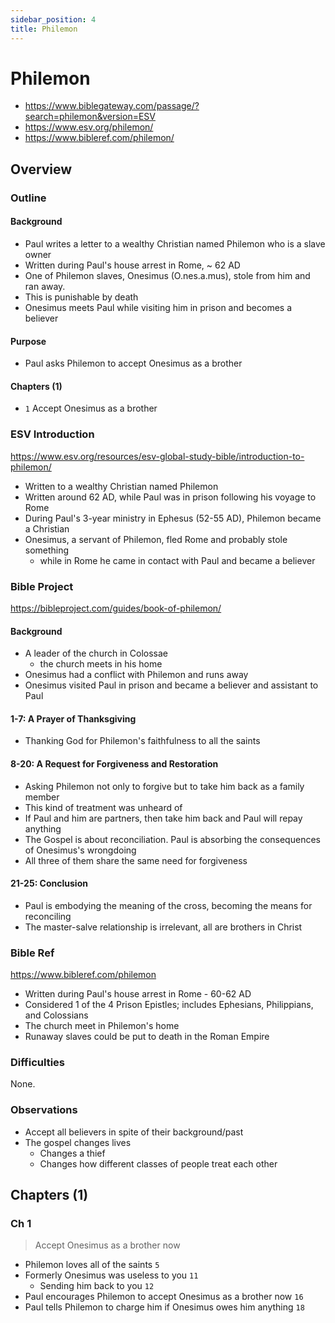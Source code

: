 ```yaml
---
sidebar_position: 4
title: Philemon
---
```


# Philemon
- https://www.biblegateway.com/passage/?search=philemon&version=ESV
- https://www.esv.org/philemon/
- https://www.bibleref.com/philemon/

## Overview
### Outline

#### Background

- Paul writes a letter to a wealthy Christian named Philemon who is a slave owner
- Written during Paul's house arrest in Rome, ~ 62 AD
- One of Philemon slaves, Onesimus (O.nes.a.mus), stole from him and ran away.
- This is punishable by death
- Onesimus meets Paul while visiting him in prison and becomes a believer

#### Purpose

- Paul asks Philemon to accept Onesimus as a brother

#### Chapters (1)
- `1` Accept Onesimus as a brother

### ESV Introduction
https://www.esv.org/resources/esv-global-study-bible/introduction-to-philemon/

- Written to a wealthy Christian named Philemon
- Written around 62 AD, while Paul was in prison following his voyage to Rome
- During Paul's 3-year ministry in Ephesus (52-55 AD), Philemon became a Christian
- Onesimus, a servant of Philemon, fled Rome and probably stole something
  - while in Rome he came in contact with Paul and became a believer

### Bible Project
https://bibleproject.com/guides/book-of-philemon/

#### Background
- A leader of the church in Colossae
  - the church meets in his home
- Onesimus had a conflict with Philemon and runs away
- Onesimus visited Paul in prison and became a believer and assistant to Paul

#### 1-7: A Prayer of Thanksgiving
- Thanking God for Philemon's faithfulness to all the saints

#### 8-20: A Request for Forgiveness and Restoration
- Asking Philemon not only to forgive but to take him back as a family member
- This kind of treatment was unheard of
- If Paul and him are partners, then take him back and Paul will repay anything
- The Gospel is about reconciliation. Paul is absorbing the consequences of Onesimus's wrongdoing
- All three of them share the same need for forgiveness

#### 21-25: Conclusion
- Paul is embodying the meaning of the cross, becoming the means for reconciling
- The master-salve relationship is irrelevant, all are brothers in Christ

### Bible Ref
https://www.bibleref.com/philemon

- Written during Paul's house arrest in Rome - 60-62 AD
- Considered 1 of the 4 Prison Epistles; includes Ephesians, Philippians, and Colossians
- The church meet in Philemon's home
- Runaway slaves could be put to death in the Roman Empire

### Difficulties
None.

### Observations

- Accept all believers in spite of their background/past
- The gospel changes lives
    - Changes a thief
    - Changes how different classes of people treat each other


## Chapters (1)


### Ch 1

> Accept Onesimus as a brother now

- Philemon loves all of the saints `5`
- Formerly Onesimus was useless to you `11`
  - Sending him back to you `12`
- Paul encourages Philemon to accept Onesimus as a brother now `16`
- Paul tells Philemon to charge him if Onesimus owes him anything `18`
